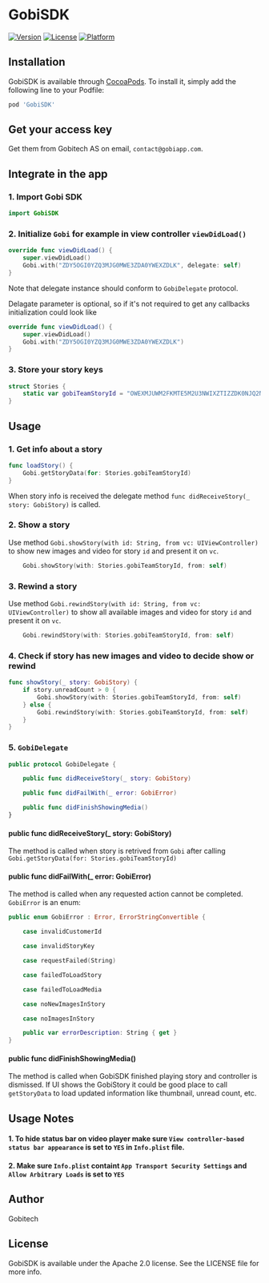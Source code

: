 # GobiSDK

[![Version](https://img.shields.io/cocoapods/v/GobiSDK.svg?style=flat)](https://cocoapods.org/pods/GobiSDK)
[![License](https://img.shields.io/badge/license-Apache%202-blue.svg)](https://cocoapods.org/pods/GobiSDK)
[![Platform](https://img.shields.io/cocoapods/p/GobiSDK.svg?style=flat)](https://cocoapods.org/pods/GobiSDK)

## Installation

GobiSDK is available through [CocoaPods](https://cocoapods.org). To install
it, simply add the following line to your Podfile:

```ruby
pod 'GobiSDK'
```

## Get your access key

Get them from Gobitech AS on email, `contact@gobiapp.com`.

## Integrate in the app

### 1. Import Gobi SDK

```swift
import GobiSDK
```

### 2. Initialize `Gobi` for example in view controller `viewDidLoad()`

```swift
override func viewDidLoad() {
    super.viewDidLoad()
    Gobi.with("ZDY5OGI0YZQ3MJG0MWE3ZDA0YWEXZDLK", delegate: self)
}
```

Note that delegate instance should conform to `GobiDelegate` protocol.

Delagate parameter is optional, so if it's not required to get any callbacks initialization could look like

```swift
override func viewDidLoad() {
    super.viewDidLoad()
    Gobi.with("ZDY5OGI0YZQ3MJG0MWE3ZDA0YWEXZDLK")
}
```

### 3. Store your story keys

```swift
struct Stories {
    static var gobiTeamStoryId = "OWEXMJUWM2FKMTE5M2U3NWIXZTIZZDK0NJQ2NJUYNZRKOGZHNZM1ZJFINWVHMJBK"
}
```

## Usage
### 1. Get info about a story

```swift
func loadStory() {
    Gobi.getStoryData(for: Stories.gobiTeamStoryId)
}
```

When story info is received the delegate method `func didReceiveStory(_ story: GobiStory)` is called.

### 2. Show a story

Use method `Gobi.showStory(with id: String, from vc: UIViewController)` to show new images and video for story `id` and present it on `vc`.

```swift
    Gobi.showStory(with: Stories.gobiTeamStoryId, from: self)
```

### 3. Rewind a story

Use method `Gobi.rewindStory(with id: String, from vc: UIViewController)` to show all available images and video for story `id` and present it on `vc`.

```swift
    Gobi.rewindStory(with: Stories.gobiTeamStoryId, from: self)
```

### 4. Check if story has new images and video to decide show or rewind

```swift
func showStory(_ story: GobiStory) {
    if story.unreadCount > 0 {
        Gobi.showStory(with: Stories.gobiTeamStoryId, from: self)
    } else {
        Gobi.rewindStory(with: Stories.gobiTeamStoryId, from: self)
    }
}
```

### 5. `GobiDelegate`

```swift
public protocol GobiDelegate {

    public func didReceiveStory(_ story: GobiStory)

    public func didFailWith(_ error: GobiError)

    public func didFinishShowingMedia()
}
```

#### public func didReceiveStory(_ story: GobiStory)

The method is called when story is retrived from `Gobi` after calling `Gobi.getStoryData(for: Stories.gobiTeamStoryId)`

#### public func didFailWith(_ error: GobiError)

The method is called when any requested action cannot be completed. `GobiError` is an enum:

```swift
public enum GobiError : Error, ErrorStringConvertible {

    case invalidCustomerId

    case invalidStoryKey

    case requestFailed(String)

    case failedToLoadStory

    case failedToLoadMedia

    case noNewImagesInStory

    case noImagesInStory

    public var errorDescription: String { get }
}
```

#### public func didFinishShowingMedia()

The method is called when GobiSDK finished playing story and controller is dismissed. If UI shows the GobiStory it could be good place to call `getStoryData` to load updated information like thumbnail, unread count, etc.

## Usage Notes

#### 1. To hide status bar on video player make sure `View controller-based status bar appearance` is set to `YES` in `Info.plist` file.

#### 2. Make sure `Info.plist` containt `App Transport Security Settings` and `Allow Arbitrary Loads` is set to `YES`

## Author

Gobitech

## License

GobiSDK is available under the Apache 2.0 license. See the LICENSE file for more info.
